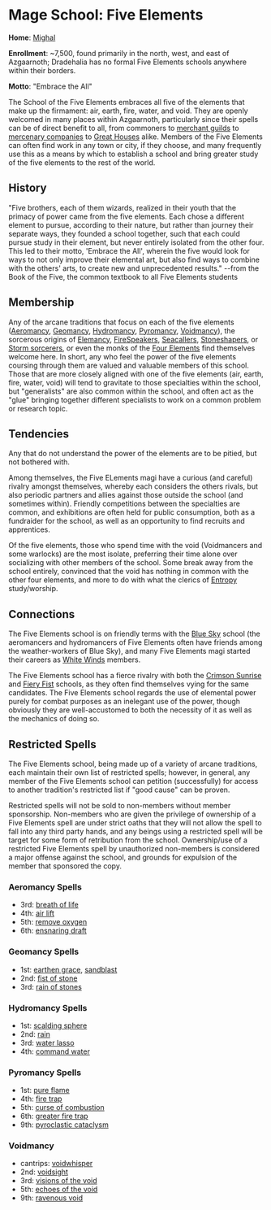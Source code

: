 # Mage School: Five Elements
**Home**: [Mighal](../../Cities/Mighal.md)

**Enrollment**: ~7,500, found primarily in the north, west, and east of Azgaarnoth; Dradehalia has no formal Five Elements schools anywhere within their borders.

**Motto**: "Embrace the All"

The School of the Five Elements embraces all five of the elements that make up the firmament: air, earth, fire, water, and void. They are openly welcomed in many places within Azgaarnoth, particularly since their spells can be of direct benefit to all, from commoners to [merchant guilds](../MerchantGuilds/index.md) to [mercenary companies](../MercCompanies/index.md) to [Great Houses](../Houses/index.md) alike. Members of the Five Elements can often find work in any town or city, if they choose, and many frequently use this as a means by which to establish a school and bring greater study of the five elements to the rest of the world.

## History
"Five brothers, each of them wizards, realized in their youth that the primacy of power came from the five elements. Each chose a different element to pursue, according to their nature, but rather than journey their separate ways, they founded a school together, such that each could pursue study in their element, but never entirely isolated from the other four. This led to their motto, 'Embrace the All', wherein the five would look for ways to not only improve their elemental art, but also find ways to combine with the others' arts, to create new and unprecedented results." --from the Book of the Five, the common textbook to all Five Elements students

## Membership
Any of the arcane traditions that focus on each of the five elements ([Aeromancy](../../Classes/Wizard/Aeromancy.md), [Geomancy](../../Classes/Wizard/Geomancy.md), [Hydromancy](../../Classes/Wizard/Hydromancy.md), [Pyromancy](../../Classes/Wizard/Pyromancy.md), [Voidmancy](../../Classes/Wizard/Voidmancy.md)), the sorcerous origins of [Elemancy](../../Classes/Sorcerer/Elemancy.md), [FireSpeakers](../../Classes/Sorcerer/FireSpeaker.md), [Seacallers](../../Classes/Sorcerer/Seacaller.md), [Stoneshapers](../../Classes/Sorcerer/Stoneshaper.md), or [Storm sorcerers](../../Classes/Sorcerer/Storm.md), or even the monks of the [Four Elements](../../Classes/Monk/FourElements.md) find themselves welcome here. In short, any who feel the power of the five elements coursing through them are valued and valuable members of this school. Those that are more closely aligned with one of the five elements (air, earth, fire, water, void) will tend to gravitate to those specialties within the school, but "generalists" are also common within the school, and often act as the "glue" bringing together different specialists to work on a common problem or research topic.

## Tendencies
Any that do not understand the power of the elements are to be pitied, but not bothered with.

Among themselves, the Five ELements magi have a curious (and careful) rivalry amongst themselves, whereby each considers the others rivals, but also periodic partners and allies against those outside the school (and sometimes within). Friendly competitions between the specialties are common, and exhibitions are often held for public consumption, both as a fundraider for the school, as well as an opportunity to find recruits and apprentices.

Of the five elements, those who spend time with the void (Voidmancers and some warlocks) are the most isolate, preferring their time alone over socializing with other members of the school. Some break away from the school entirely, convinced that the void has nothing in common with the other four elements, and more to do with what the clerics of [Entropy](../../Classes/Cleric/Entropy.md) study/worship.

## Connections
The Five Elements school is on friendly terms with the [Blue Sky](./BlueSky.md) school (the aeromancers and hydromancers of Five Elements often have friends among the weather-workers of Blue Sky), and many Five Elements magi started their careers as [White Winds](./WhiteWinds.md) members.

The Five Elements school has a fierce rivalry with both the [Crimson Sunrise](CrimsonSunrise.md) and [Fiery Fist](FieryFist.md) schools, as they often find themselves vying for the same candidates. The Five Elements school regards the use of elemental power purely for combat purposes as an inelegant use of the power, though obviously they are well-accustomed to both the necessity of it as well as the mechanics of doing so.

## Restricted Spells
The Five Elements school, being made up of a variety of arcane traditions, each maintain their own list of restricted spells; however, in general, any member of the Five Elements school can petition (successfully) for access to another tradition's restricted list if "good cause" can be proven.

Restricted spells will not be sold to non-members without member sponsorship. Non-members who are given the privilege of ownership of a Five Elements spell are under strict oaths that they will not allow the spell to fall into any third party hands, and any beings using a restricted spell will be target for some form of retribution from the school. Ownership/use of a restricted Five Elements spell by unauthorized non-members is considered a major offense against the school, and grounds for expulsion of the member that sponsored the copy.

### Aeromancy Spells

* 3rd: [breath of life](../../Magic/Spells/breath-of-life.md)
* 4th: [air lift](../../Magic/Spells/air-lift.md)
* 5th: [remove oxygen](../../Magic/Spells/remove-oxygen.md)
* 6th: [ensnaring draft](../../Magic/Spells/ensnaring-draft.md)

### Geomancy Spells

* 1st: [earthen grace](../../Magic/Spells/earthen-grace.md), [sandblast](../../Magic/Spells/sandblast.md)
* 2nd: [fist of stone](../../Magic/Spells/fist-of-stone.md)
* 3rd: [rain of stones](../../Magic/Spells/rain-of-stones.md)

### Hydromancy Spells

* 1st: [scalding sphere](Magic/Spells/scalding-sphere.md)
* 2nd: [rain](../../Magic/Spells/rain.md)
* 3rd: [water lasso](../../Magic/Spells/water-lasso.md)
* 4th: [command water](../../Magic/Spells/command-water.md)

### Pyromancy Spells

* 1st: [pure flame](../../Magic/Spells/pure-flame.md)
* 4th: [fire trap](../../Magic/Spells/fire-trap.md)
* 5th: [curse of combustion](../../Magic/Spells/curse-of-combustion.md)
* 6th: [greater fire trap](../../Magic/Spells/greater-fire-trap.md)
* 9th: [pyroclastic cataclysm](../../Magic/Spells/pyroclastic-cataclysm.md)

### Voidmancy

* cantrips: [voidwhisper](../../Magic/Spells/voidwhisper.md)
* 2nd: [voidsight](../../Magic/Spells/voidsight.md)
* 3rd: [visions of the void](../../Magic/Spells/visions-of-the-void.md)
* 5th: [echoes of the void](../../Magic/Spells/echoes-of-the-void.md)
* 9th: [ravenous void](../../Magic/Spells/ravenous-void.md)
